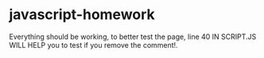 # javascript-homework
Everything should be working, to better test the page, line 40 IN SCRIPT.JS WILL HELP you to test if you remove the comment!.